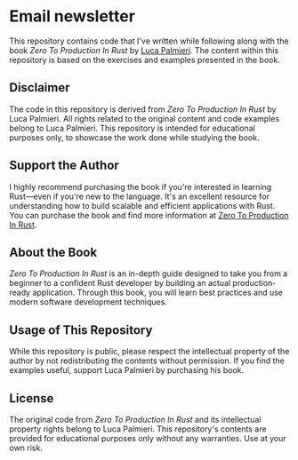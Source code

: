 # Email newsletter

This repository contains code that I've written while following along with the book *Zero To Production In Rust* by [Luca Palmieri](https://github.com/LukeMathWalker). The content within this repository is based on the exercises and examples presented in the book.

## Disclaimer

The code in this repository is derived from *Zero To Production In Rust* by Luca Palmieri. All rights related to the original content and code examples belong to Luca Palmieri. This repository is intended for educational purposes only, to showcase the work done while studying the book.

## Support the Author

I highly recommend purchasing the book if you're interested in learning Rust—even if you're new to the language. It's an excellent resource for understanding how to build scalable and efficient applications with Rust. You can purchase the book and find more information at [Zero To Production In Rust](https://www.zero2prod.com).

## About the Book

*Zero To Production In Rust* is an in-depth guide designed to take you from a beginner to a confident Rust developer by building an actual production-ready application. Through this book, you will learn best practices and use modern software development techniques.

## Usage of This Repository

While this repository is public, please respect the intellectual property of the author by not redistributing the contents without permission. If you find the examples useful, support Luca Palmieri by purchasing his book.


## License

The original code from *Zero To Production In Rust* and its intellectual property rights belong to Luca Palmieri. This repository's contents are provided for educational purposes only without any warranties. Use at your own risk.
